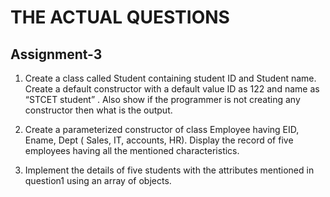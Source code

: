 # THE ACTUAL QUESTIONS

## Assignment-3


1. Create a class called Student containing student ID and Student name. Create a default constructor with a default value ID as 122 and name as “STCET student” . Also show if the programmer is not creating any constructor then what is the output.


2. Create a parameterized constructor of class Employee having EID, Ename, Dept ( Sales, IT, accounts, HR). Display the record of five employees having all the mentioned characteristics.


3. Implement the details of five students with the attributes mentioned in question1 using an array of objects.

